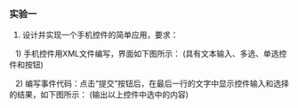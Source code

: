 ### 实验一
1.	设计并实现一个手机控件的简单应用，要求：

&ensp; 1)	手机控件用XML文件编写，界面如下图所示：
(具有文本输入、多选、单选控件和按钮)

&ensp; 2)	编写事件代码：点击“提交”按钮后，在最后一行的文字中显示控件输入和选择的结果，如下图所示：
(输出以上控件中选中的内容)
